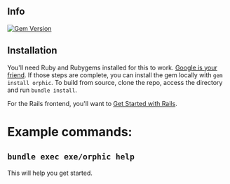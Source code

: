 ## Info

[![Gem Version](https://badge.fury.io/rb/orphic.svg)](https://badge.fury.io/rb/orphic)

## Installation

You'll need Ruby and Rubygems installed for this to work. [Google is your friend](https://lmgtfy.com/?q=install+ruby+and+rubygems). If those steps are complete, you can install the gem locally with `gem install orphic`. To build from source, clone the repo, access the directory and run `bundle install`.

For the Rails frontend, you'll want to [Get Started with Rails](https://guides.rubyonrails.org/getting_started.html).

# Example commands:

## `bundle exec exe/orphic help`

This will help you get started.

